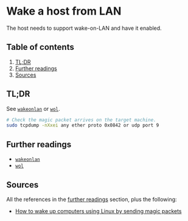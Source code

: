 # Wake a host from LAN

The host needs to support wake-on-LAN and have it enabled.

## Table of contents <!-- omit in toc -->

1. [TL;DR](#tldr)
1. [Further readings](#further-readings)
1. [Sources](#sources)

## TL;DR

See [`wakeonlan`][wakeonlan] or [`wol`][wol].

```sh
# Check the magic packet arrives on the target machine.
sudo tcpdump -nXxei any ether proto 0x0842 or udp port 9
```

## Further readings

- [`wakeonlan`][wakeonlan]
- [`wol`][wol]

## Sources

All the references in the [further readings] section, plus the following:

- [How to wake up computers using Linux by sending magic packets]

<!--
  References
  -->

<!-- In-article sections -->
[further readings]: #further-readings

<!-- Knowledge base -->
[wakeonlan]: wakeonlan.md

<!-- Others -->
[how to wake up computers using linux by sending magic packets]: https://www.cyberciti.biz/tips/linux-send-wake-on-lan-wol-magic-packets.html
[wol]: https://sourceforge.net/projects/wake-on-lan/
